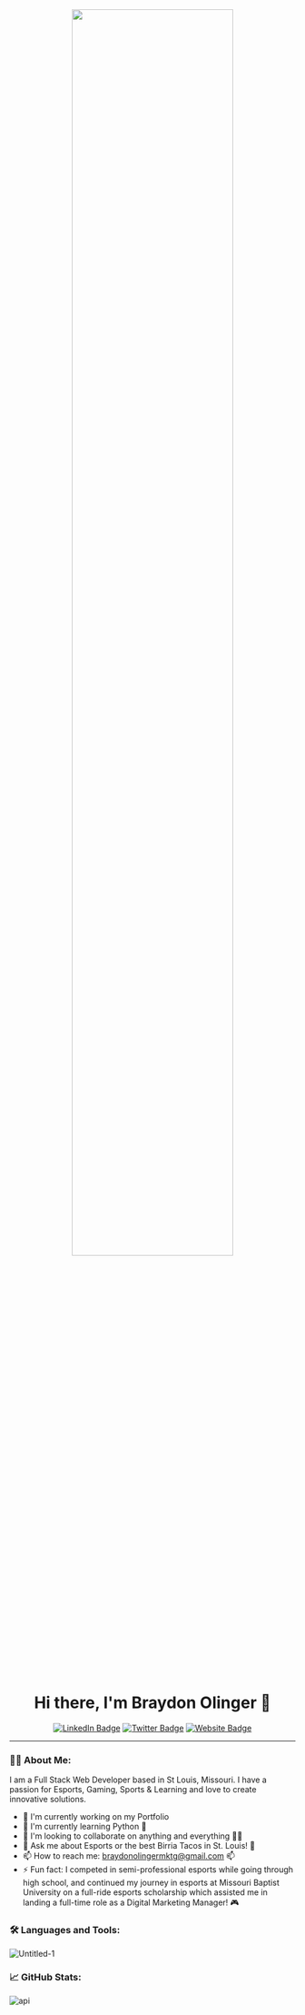 <div align="center">
<img src="https://media.giphy.com/media/v1.Y2lkPTc5MGI3NjExZGVtemIwNXN2cTVhZjFsYmU3c3dvZHR5Ym1samZxZXU5bWt5bTU5bCZlcD12MV9pbnRlcm5hbF9naWZfYnlfaWQmY3Q9Zw/V7cjRV6CmbWISvj1CO/giphy.gif" width="75%" height="auto" />
</div>

<h1 align="center">Hi there, I'm Braydon Olinger 👋</h1>

<p align="center">
  <a href="[https://www.linkedin.com/in/BraydonOlinger/](https://www.linkedin.com/in/braydon-olinger-191775171/)"><img src="https://img.shields.io/badge/LinkedIn-blue?style=flat-square&logo=linkedin" alt="LinkedIn Badge"/></a>
  <a href="https://twitter.com/Olinbear"><img src="https://img.shields.io/badge/Twitter-blue?style=flat-square&logo=twitter" alt="Twitter Badge"/></a>
  <a href="https://braydon-olinger.my.canva.site.com"><img src="https://img.shields.io/badge/Website-green?style=flat-square" alt="Website Badge"/></a>
</p>

---

### 👨‍💻 About Me:
I am a Full Stack Web Developer based in St Louis, Missouri. I have a passion for Esports, Gaming, Sports & Learning and love to create innovative solutions.

- 🔭 I'm currently working on my Portfolio
- 🌱 I'm currently learning Python 🐍
- 👯 I'm looking to collaborate on anything and everything 🏢💪
- 💬 Ask me about Esports or the best Birria Tacos in St. Louis! 🌮
- 📫 How to reach me: braydonolingermktg@gmail.com 📫
- ⚡ Fun fact: I competed in semi-professional esports while going through high school, and continued my journey in esports at Missouri Baptist University on a full-ride esports scholarship which assisted me in landing a full-time role as a Digital Marketing Manager! 🎮

### 🛠️ Languages and Tools:

![Untitled-1](https://github.com/BraydonOlinger/BraydonOlinger/assets/160094144/7294ad35-8bdb-4f2a-b6ef-061cbf5dbf87)

### 📈 GitHub Stats:

![api](https://github.com/BraydonOlinger/BraydonOlinger/assets/160094144/37c57e55-a1af-4204-9d9b-109feedcf0f5)

